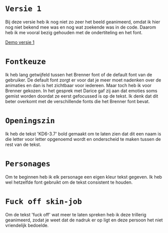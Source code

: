 # `Versie 1`
Bij deze versie heb ik nog niet zo zeer het beeld geanimeerd, omdat ik hier nog niet bekend mee was en nog wat zoekende was in de code. Daarom heb ik me vooral bezig gehouden met de ondertiteling en het font. 

[Demo versie 1](https://rohmygod.github.io/web-typography-19-20/Versie1/closed-captions/index.html)



# `Fontkeuze`
Ik heb lang getwijfeld tussen het Brenner font of de default font van de gebruiker. De default font zorgt er voor dat je meer moet nadenken over de animaties en dan is het zichtbaar voor iedereen. Maar toch heb ik voor Brenner gekozen. In het gesprek met Darice gaf zij aan dat emoties soms gemist worden doordat ze eerst gefocussed is op de tekst. Ik denk dat dit beter overkomt met de verschillende fonts die het Brenner font bevat. 

# `Openingszin`
Ik heb de tekst 'KD6-3.7' bold gemaakt om te laten zien dat dit een naam is die letter voor letter opgenoemd wordt en onderscheid te maken tussen de rest van de tekst. 

# `Personages`
Om te beginnen heb ik elk personage een eigen kleur tekst gegeven. Ik heb wel hetzelfde font gebruikt om de tekst consistent te houden. 

# `Fuck off skin-job`
Om de tekst 'fuck off' wat meer te laten spreken heb ik deze trillerig geanimeerd, zodat je weet dat de nadruk er op ligt en deze persoon het niet vriendelijk bedoelde. 

